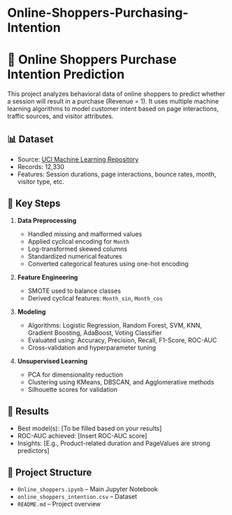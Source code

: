 # Online-Shoppers-Purchasing-Intention
# 🛒 Online Shoppers Purchase Intention Prediction

This project analyzes behavioral data of online shoppers to predict whether a session will result in a purchase (Revenue = 1). It uses multiple machine learning algorithms to model customer intent based on page interactions, traffic sources, and visitor attributes.

## 📊 Dataset
- Source: [UCI Machine Learning Repository](https://archive.ics.uci.edu/ml/datasets/online+shoppers+intention+dataset)
- Records: 12,330
- Features: Session durations, page interactions, bounce rates, month, visitor type, etc.

## 🔧 Key Steps

1. **Data Preprocessing**
   - Handled missing and malformed values
   - Applied cyclical encoding for `Month`
   - Log-transformed skewed columns
   - Standardized numerical features
   - Converted categorical features using one-hot encoding

2. **Feature Engineering**
   - SMOTE used to balance classes
   - Derived cyclical features: `Month_sin`, `Month_cos`

3. **Modeling**
   - Algorithms: Logistic Regression, Random Forest, SVM, KNN, Gradient Boosting, AdaBoost, Voting Classifier
   - Evaluated using: Accuracy, Precision, Recall, F1-Score, ROC-AUC
   - Cross-validation and hyperparameter tuning

4. **Unsupervised Learning**
   - PCA for dimensionality reduction
   - Clustering using KMeans, DBSCAN, and Agglomerative methods
   - Silhouette scores for validation

## 🧠 Results
- Best model(s): [To be filled based on your results]
- ROC-AUC achieved: [Insert ROC-AUC score]
- Insights: [E.g., Product-related duration and PageValues are strong predictors]

## 📁 Project Structure
- `Online_shoppers.ipynb` – Main Jupyter Notebook
- `online_shoppers_intention.csv` – Dataset
- `README.md` – Project overview
  
